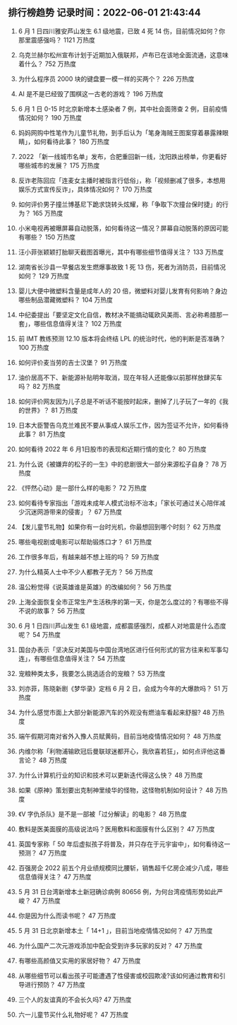 
## 排行榜趋势 记录时间：2022-06-01 21:43:44
  
  1. 6 月 1 日四川雅安芦山发生 6.1 级地震，已致 4 死 14 伤，目前情况如何？你那里震感强吗？ 1121 万热度
    
  2. 乌克兰赫尔松州宣布计划于近期加入俄联邦，卢布已在该地全面流通，这意味着什么？ 752 万热度
    
  3. 为什么程序员 2000 块的键盘要一模一样的买两个？ 226 万热度
    
  4. AI 是不是已经毁了围棋这一古老的游戏？ 196 万热度
    
  5. 6 月 1 日 0-15 时北京新增本土感染者 7 例，其中社会面筛查 2 例，目前疫情情况如何？ 190 万热度
    
  6. 妈妈网购中性笔作为儿童节礼物，到手后认为「笔身海贼王图案穿着暴露辣眼睛」，如何看待此事？ 180 万热度
    
  7. 2022 「新一线城市名单」发布，合肥重回新一线，沈阳跌出榜单，你更看好哪些城市的发展？ 175 万热度
    
  8. 反诈老陈回应「连麦女主播时被指言行低俗」，称「视频删减了很多，本想用娱乐方式宣传反诈」，具体情况如何？ 170 万热度
    
  9. 如何评价男子撞兰博基尼下跪求饶转头炫耀，称「争取下次撞台保时捷」的行为？ 165 万热度
    
  10. 小米电视再被曝屏幕自动脱落，如何看待这一情况？屏幕自动脱落的原因可能有哪些？ 150 万热度
    
  11. 汪小菲张颖颖打胎聊天截图首曝光，其中有哪些细节值得关注？ 133 万热度
    
  12. 湖南省长沙县一早餐店发生燃爆事故致 1 死 13 伤，死者为消防员，目前情况如何？ 129 万热度
    
  13. 婴儿大便中微塑料含量是成年人的 20 倍，微塑料对婴儿发育有何影响？身边哪些制品潜藏微塑料？ 104 万热度
    
  14. 中纪委提出「要坚定文化自信，教材决不能搞动辄欧风美雨、言必称希腊那一套」，哪些信息值得关注？ 102 万热度
    
  15. 前 IMT 教练预测 12.10 版本将会终结 LPL 的统治时代，他的判断是否准确？ 100 万热度
    
  16. 如何评价麦当劳的吉士汉堡？ 91 万热度
    
  17. 油价居高不下、新能源补贴明年取消，现在年轻人还能像以前那样放肆买车吗？ 82 万热度
    
  18. 如何评价网友因为儿子总是不听话不能按时起床，删掉了儿子玩了一年的《我的世界》？ 81 万热度
    
  19. 日本大臣警告乌克兰难民不要从事成人娱乐工作，因为签证不允许，如何看待此事？ 81 万热度
    
  20. 如何看待 2022 年 6 月1日股市的表现和近期行情的变化？ 80 万热度
    
  21. 为什么说《被嫌弃的松子的一生》中的悲剧很大一部分来源松子自身？ 78 万热度
    
  22. 《怦然心动》是一部什么样的电影？ 72 万热度
    
  23. 如何看待专家指出「游戏未成年人模式治标不治本」「家长可通过关心陪伴减少沉迷网游带来的侵害」？ 67 万热度
    
  24. 【发儿童节礼物】如果你有一台时光机，你最想回到哪个时刻？ 62 万热度
    
  25. 哪些电视剧或电影可以帮助锻炼口才？ 61 万热度
    
  26. 工作很多年后，有越来越不想上班的吗？ 59 万热度
    
  27. 为什么精英人士中不少人都教子无方？ 56 万热度
    
  28. 温公粉觉得《说英雄谁是英雄》的改编如何？ 56 万热度
    
  29. 上海全面恢复全市正常生产生活秩序的第一天，你是怎么度过的？有哪些不得不说的故事？ 56 万热度
    
  30. 6 月 1 日四川芦山发生 6.1 级地震，成都震感强烈，成都人对地震是什么态度呢？ 54 万热度
    
  31. 国台办表示「坚决反对美国与中国台湾地区进行任何形式的官方往来和军事勾连」，有哪些信息值得关注？ 54 万热度
    
  32. 宠粮种类太多，我要怎么挑选适合的宠粮？ 53 万热度
    
  33. 刘亦菲，陈晓新剧《梦华录》定档 6 月 2 日，会成为今年的大爆款吗？ 51 万热度
    
  34. 为什么感觉市面上大部分新能源汽车的外观没有燃油车看起来舒服? 48 万热度
    
  35. 端午假期河南对省外入豫人员赋黄码，目前当地疫情情况如何？ 48 万热度
    
  36. 内维尔称「利物浦输欧冠后曼联球迷都开心，我欣喜若狂」，如何点评他这番言论？ 48 万热度
    
  37. 为什么计算机行业的知识和技术可以更新迭代得这么快？ 48 万热度
    
  38. 如果《原神》策划要出克制神里绫华的怪物，这怪物机制如何设计？ 48 万热度
    
  39. 《V 字仇杀队》是不是一部被「过分解读」的电影？ 48 万热度
    
  40. 敷料是医美面膜的高级说法吗？医用敷料和面膜有什么区别？ 47 万热度
    
  41. 英国专家称「 50 年后虚拟孩子将普及，并只存在于元宇宙中」，如何看待这一预测？ 47 万热度
    
  42. 百强房企 2022 前五个月业绩规模同比腰斩，销售超千亿房企减少八成，哪些信息值得关注？ 47 万热度
    
  43. 5 月 31 日台湾新增本土新冠确诊病例 80656 例，为何台湾疫情形势如此严峻？ 47 万热度
    
  44. 你是因为什么而读书呢？ 47 万热度
    
  45. 5 月 31 日北京新增本土「 14+1 」，目前当地疫情情况如何？ 47 万热度
    
  46. 为什么国产二次元游戏添加中配会受到许多玩家的反对？ 47 万热度
    
  47. 有哪些高颜值又实用的家居好物？ 47 万热度
    
  48. 从哪些细节可以看出孩子可能遭遇了性侵害或校园欺凌?该如何通过教育和引导进行预防？ 47 万热度
    
  49. 三个人的友谊真的不会长久吗? 47 万热度
    
  50. 六一儿童节买什么礼物好呢？ 47 万热度
    